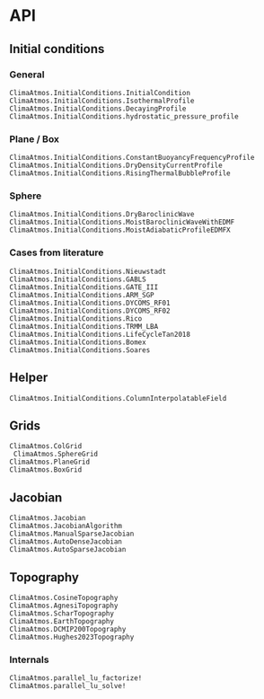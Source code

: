 # API

## Initial conditions

### General

```@docs
ClimaAtmos.InitialConditions.InitialCondition
ClimaAtmos.InitialConditions.IsothermalProfile
ClimaAtmos.InitialConditions.DecayingProfile
ClimaAtmos.InitialConditions.hydrostatic_pressure_profile
```

### Plane / Box

```@docs
ClimaAtmos.InitialConditions.ConstantBuoyancyFrequencyProfile
ClimaAtmos.InitialConditions.DryDensityCurrentProfile
ClimaAtmos.InitialConditions.RisingThermalBubbleProfile
```

### Sphere

```@docs
ClimaAtmos.InitialConditions.DryBaroclinicWave
ClimaAtmos.InitialConditions.MoistBaroclinicWaveWithEDMF
ClimaAtmos.InitialConditions.MoistAdiabaticProfileEDMFX
```

### Cases from literature

```@docs
ClimaAtmos.InitialConditions.Nieuwstadt
ClimaAtmos.InitialConditions.GABLS
ClimaAtmos.InitialConditions.GATE_III
ClimaAtmos.InitialConditions.ARM_SGP
ClimaAtmos.InitialConditions.DYCOMS_RF01
ClimaAtmos.InitialConditions.DYCOMS_RF02
ClimaAtmos.InitialConditions.Rico
ClimaAtmos.InitialConditions.TRMM_LBA
ClimaAtmos.InitialConditions.LifeCycleTan2018
ClimaAtmos.InitialConditions.Bomex
ClimaAtmos.InitialConditions.Soares
```

## Helper

```@docs
ClimaAtmos.InitialConditions.ColumnInterpolatableField
```

## Grids

```@docs
ClimaAtmos.ColGrid
 ClimaAtmos.SphereGrid
ClimaAtmos.PlaneGrid
ClimaAtmos.BoxGrid
```

## Jacobian

```@docs
ClimaAtmos.Jacobian
ClimaAtmos.JacobianAlgorithm
ClimaAtmos.ManualSparseJacobian
ClimaAtmos.AutoDenseJacobian
ClimaAtmos.AutoSparseJacobian
```

## Topography

```@docs
ClimaAtmos.CosineTopography
ClimaAtmos.AgnesiTopography
ClimaAtmos.ScharTopography
ClimaAtmos.EarthTopography
ClimaAtmos.DCMIP200Topography
ClimaAtmos.Hughes2023Topography
```

### Internals

```@docs
ClimaAtmos.parallel_lu_factorize!
ClimaAtmos.parallel_lu_solve!
```
